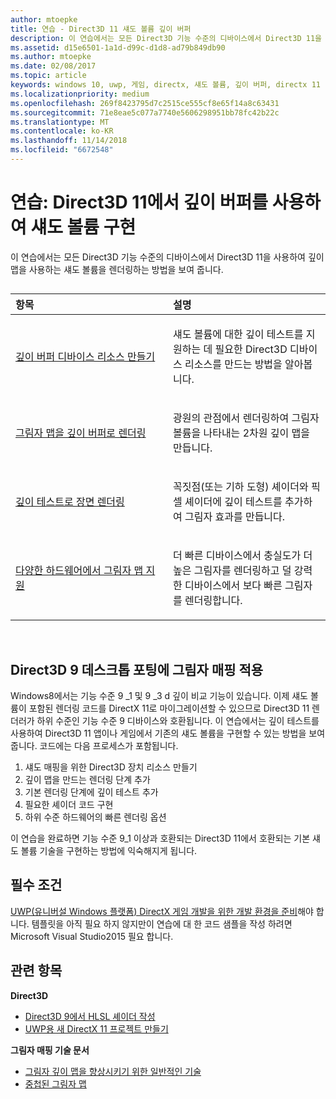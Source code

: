 ```yaml
---
author: mtoepke
title: 연습 - Direct3D 11 섀도 볼륨 깊이 버퍼
description: 이 연습에서는 모든 Direct3D 기능 수준의 디바이스에서 Direct3D 11을 사용하여 깊이 맵을 사용하는 섀도 볼륨을 렌더링하는 방법을 보여 줍니다.
ms.assetid: d15e6501-1a1d-d99c-d1d8-ad79b849db90
ms.author: mtoepke
ms.date: 02/08/2017
ms.topic: article
keywords: windows 10, uwp, 게임, directx, 섀도 볼륨, 깊이 버퍼, directx 11
ms.localizationpriority: medium
ms.openlocfilehash: 269f8423795d7c2515ce555cf8e65f14a8c63431
ms.sourcegitcommit: 71e8eae5c077a7740e5606298951bb78fc42b22c
ms.translationtype: MT
ms.contentlocale: ko-KR
ms.lasthandoff: 11/14/2018
ms.locfileid: "6672548"
---
```

# <a name="walkthrough-implement-shadow-volumes-using-depth-buffers-in-direct3d-11"></a>연습: Direct3D 11에서 깊이 버퍼를 사용하여 섀도 볼륨 구현



이 연습에서는 모든 Direct3D 기능 수준의 디바이스에서 Direct3D 11을 사용하여 깊이 맵을 사용하는 섀도 볼륨을 렌더링하는 방법을 보여 줍니다.
## 
<table>
<colgroup>
<col width="50%" />
<col width="50%" />
</colgroup>
<thead>
<tr class="header">
<th align="left">항목</th>
<th align="left">설명</th>
</tr>
</thead>
<tbody>
<tr class="odd">
<td align="left"><p><a href="create-depth-buffer-resource--view--and-sampler-state.md">깊이 버퍼 디바이스 리소스 만들기</a></p></td>
<td align="left"><p>섀도 볼륨에 대한 깊이 테스트를 지원하는 데 필요한 Direct3D 디바이스 리소스를 만드는 방법을 알아봅니다.</p></td>
</tr>
<tr class="even">
<td align="left"><p><a href="render-the-shadow-map-to-the-depth-buffer.md">그림자 맵을 깊이 버퍼로 렌더링</a></p></td>
<td align="left"><p>광원의 관점에서 렌더링하여 그림자 볼륨을 나타내는 2차원 깊이 맵을 만듭니다.</p></td>
</tr>
<tr class="odd">
<td align="left"><p><a href="render-the-scene-with-depth-testing.md">깊이 테스트로 장면 렌더링</a></p></td>
<td align="left"><p>꼭짓점(또는 기하 도형) 셰이더와 픽셀 셰이더에 깊이 테스트를 추가하여 그림자 효과를 만듭니다.</p></td>
</tr>
<tr class="even">
<td align="left"><p><a href="target-a-range-of-hardware.md">다양한 하드웨어에서 그림자 맵 지원</a></p></td>
<td align="left"><p>더 빠른 디바이스에서 충실도가 더 높은 그림자를 렌더링하고 덜 강력한 디바이스에서 보다 빠른 그림자를 렌더링합니다.</p></td>
</tr>
</tbody>
</table>

 

## <a name="shadow-mapping-application-to-direct3d-9-desktop-porting"></a>Direct3D 9 데스크톱 포팅에 그림자 매핑 적용


Windows8에서는 기능 수준 9 \_1 및 9 \_3 d 깊이 비교 기능이 있습니다. 이제 섀도 볼륨이 포함된 렌더링 코드를 DirectX 11로 마이그레이션할 수 있으므로 Direct3D 11 렌더러가 하위 수준인 기능 수준 9 디바이스와 호환됩니다. 이 연습에서는 깊이 테스트를 사용하여 Direct3D 11 앱이나 게임에서 기존의 섀도 볼륨을 구현할 수 있는 방법을 보여 줍니다. 코드에는 다음 프로세스가 포함됩니다.

1.  섀도 매핑을 위한 Direct3D 장치 리소스 만들기
2.  깊이 맵을 만드는 렌더링 단계 추가
3.  기본 렌더링 단계에 깊이 테스트 추가
4.  필요한 셰이더 코드 구현
5.  하위 수준 하드웨어의 빠른 렌더링 옵션

이 연습을 완료하면 기능 수준 9\_1 이상과 호환되는 Direct3D 11에서 호환되는 기본 섀도 볼륨 기술을 구현하는 방법에 익숙해지게 됩니다.

## <a name="prerequisites"></a>필수 조건


[UWP(유니버설 Windows 플랫폼) DirectX 게임 개발을 위한 개발 환경을 준비](prepare-your-dev-environment-for-windows-store-directx-game-development.md)해야 합니다. 템플릿을 아직 필요 하지 않지만이 연습에 대 한 코드 샘플을 작성 하려면 Microsoft Visual Studio2015 필요 합니다.

## <a name="related-topics"></a>관련 항목


**Direct3D**

* [Direct3D 9에서 HLSL 셰이더 작성](https://msdn.microsoft.com/library/windows/desktop/bb944006)
* [UWP용 새 DirectX 11 프로젝트 만들기](user-interface.md)

**그림자 매핑 기술 문서**

* [그림자 깊이 맵을 향상시키기 위한 일반적인 기술](https://msdn.microsoft.com/library/windows/desktop/ee416324)
* [중첩된 그림자 맵](https://msdn.microsoft.com/library/windows/desktop/ee416307)

 

 




